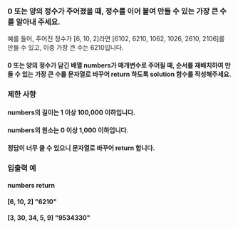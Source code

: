 ### 0 또는 양의 정수가 주어졌을 때, 정수를 이어 붙여 만들 수 있는 가장 큰 수를 알아내 주세요.

예를 들어, 주어진 정수가 [6, 10, 2]라면 [6102, 6210, 1062, 1026, 2610, 2106]를 만들 수 있고, 이중 가장 큰 수는 6210입니다.

#### 0 또는 양의 정수가 담긴 배열 numbers가 매개변수로 주어질 때, 순서를 재배치하여 만들 수 있는 가장 큰 수를 문자열로 바꾸어 return 하도록 solution 함수를 작성해주세요.

### 제한 사항
#### numbers의 길이는 1 이상 100,000 이하입니다.
#### numbers의 원소는 0 이상 1,000 이하입니다.
#### 정답이 너무 클 수 있으니 문자열로 바꾸어 return 합니다.
### 입출력 예
#### numbers	return
#### [6, 10, 2]	"6210"
#### [3, 30, 34, 5, 9]	"9534330"
